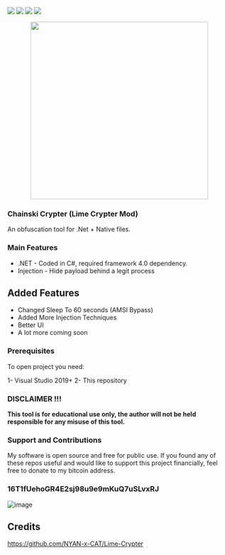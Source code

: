 <a href="https://github.com/chainski/Chainski-Crypter"><img src="https://img.shields.io/badge/OPEN--SOURCE-YES-green"></a>
<a href="https://github.com/chainski/Chainski-Crypter"><img src="https://img.shields.io/github/license/Chainski/Chainski-Crypter"></a> 
<a href="https://github.com/chainski/Chainski-Crypter/releases"><img src="https://img.shields.io/github/v/release/chainski/Chainski-Crypter?style=plastic"></a> 
<a href="https://github.com/chainski/Chainski-Crypter"><img src="https://img.shields.io/github/repo-size/Chainski/Chainski-Crypter?style=plastic"></a>


<p align="center">
<img src="https://user-images.githubusercontent.com/96607632/185721689-2db83140-8da7-4ebc-b98a-5b767d3436a7.png", width="400", height="400">
</p>


### Chainski Crypter (Lime Crypter Mod) 
An obfuscation tool for .Net + Native files.

### Main Features
- .NET - Coded in C#, required framework 4.0 dependency.
- Injection - Hide payload behind a legit process

## Added Features 

- Changed Sleep To 60 seconds (AMSI Bypass)
- Added More Injection Techniques
- Better UI
- A lot more coming soon

### Prerequisites
To open project you need:

1- Visual Studio 2019+
2- This repository

### DISCLAIMER !!! 

**This tool is for educational use only, the author will not be held responsible for any misuse of this tool.**

### Support and Contributions
My software is open source and free for public use. 
If you found any of these repos useful and would like to support this project financially, 
feel free to donate to my bitcoin address.

### 16T1fUehoGR4E2sj98u9e9mKuQ7uSLvxRJ
![image](https://user-images.githubusercontent.com/96607632/173610346-a08309b7-7ce5-4be8-88f2-d79cb6e9c3bf.png)

## Credits
https://github.com/NYAN-x-CAT/Lime-Crypter
